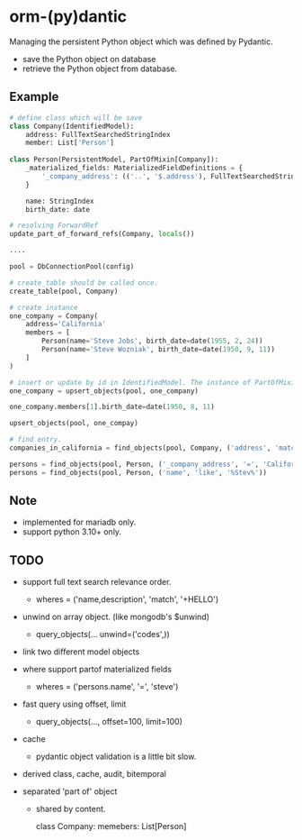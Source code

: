 # orm-(py)dantic

Managing the persistent Python object which was defined by Pydantic. 

 * save the Python object on database 
 * retrieve the Python object from database.


## Example

``` python
# define class which will be save
class Company(IdentifiedModel):
    address: FullTextSearchedStringIndex
    member: List['Person']
    
class Person(PersistentModel, PartOfMixin[Company]):
    _materialized_fields: MaterializedFieldDefinitions = {
        '_company_address': (('..', '$.address'), FullTextSearchedStringIndex)
    }

    name: StringIndex
    birth_date: date

# resolving ForwardRef 
update_part_of_forward_refs(Company, locals())

....

pool = DbConnectionPool(config)

# create_table should be called once.
create_table(pool, Company)

# create instance
one_company = Company(
    address='California'
    members = [
        Person(name='Steve Jobs', birth_date=date(1955, 2, 24))
        Person(name='Steve Wozniak', birth_date=date(1950, 9, 11))
    ]
)

# insert or update by id in IdentifiedModel. The instance of PartOfMixin could not be saved directly.
one_company = upsert_objects(pool, one_company)

one_company.members[1].birth_date=date(1950, 8, 11)

upsert_objects(pool, one_compay)

# find entry.
companies_in_california = find_objects(pool, Company, ('address', 'match', 'California'))

persons = find_objects(pool, Person, ('_company_address', '=', 'California'))
persons = find_objects(pool, Person, ('name', 'like', '%Stev%'))

```
 
## Note
 * implemented for mariadb only.
 * support python 3.10+ only.

## TODO
 * support full text search relevance order.
   - wheres = ('name,description', 'match', '+HELLO')

 * unwind on array object. (like mongodb's $unwind)
   - query_objects(... unwind=('codes',))

 * link two different model objects

 * where support partof materialized fields
   - wheres = ('persons.name', '=', 'steve')

 * fast query using offset, limit
   - query_objects(..., offset=100, limit=100)

 * cache
   - pydantic object validation is a little bit slow.

 * derived class, cache, audit, bitemporal

 * separated 'part of' object
   - shared by content.

      class Company:
        memebers: List[Person]